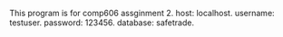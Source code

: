 This program is for comp606 assginment 2.
host: localhost.
username: testuser.
password: 123456.
database: safetrade.